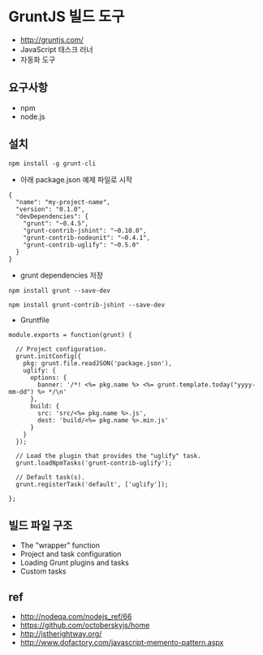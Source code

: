 # GruntJS 빌드 도구
* http://gruntjs.com/
* JavaScript 태스크 러너
* 자동화 도구

## 요구사항
* npm
* node.js

## 설치
```
npm install -g grunt-cli
```

* 아래 package.json 예제 파일로 시작
```
{
  "name": "my-project-name",
  "version": "0.1.0",
  "devDependencies": {
    "grunt": "~0.4.5",
    "grunt-contrib-jshint": "~0.10.0",
    "grunt-contrib-nodeunit": "~0.4.1",
    "grunt-contrib-uglify": "~0.5.0"
  }
}
```

* grunt dependencies 저장
```
npm install grunt --save-dev
```

```
npm install grunt-contrib-jshint --save-dev
```


* Gruntfile
```
module.exports = function(grunt) {

  // Project configuration.
  grunt.initConfig({
    pkg: grunt.file.readJSON('package.json'),
    uglify: {
      options: {
        banner: '/*! <%= pkg.name %> <%= grunt.template.today("yyyy-mm-dd") %> */\n'
      },
      build: {
        src: 'src/<%= pkg.name %>.js',
        dest: 'build/<%= pkg.name %>.min.js'
      }
    }
  });

  // Load the plugin that provides the "uglify" task.
  grunt.loadNpmTasks('grunt-contrib-uglify');

  // Default task(s).
  grunt.registerTask('default', ['uglify']);

};
```


## 빌드 파일 구조
* The "wrapper" function
* Project and task configuration
* Loading Grunt plugins and tasks
* Custom tasks


## ref

* http://nodeqa.com/nodejs_ref/66
* https://github.com/octoberskyjs/home
* http://jstherightway.org/
* http://www.dofactory.com/javascript-memento-pattern.aspx

